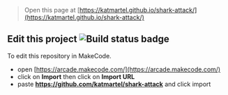  


> Open this page at [https://katmartel.github.io/shark-attack/](https://katmartel.github.io/shark-attack/)


## Edit this project ![Build status badge](https://github.com/katmartel/shark-attack/workflows/MakeCode/badge.svg)

To edit this repository in MakeCode.

* open [https://arcade.makecode.com/](https://arcade.makecode.com/)
* click on **Import** then click on **Import URL**
* paste **https://github.com/katmartel/shark-attack** and click import
